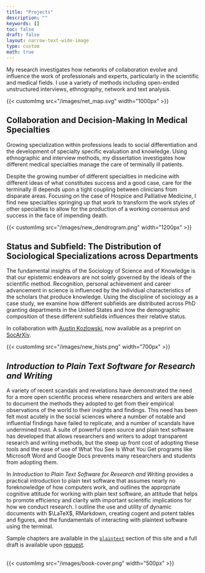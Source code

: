 ```yaml
---
title: "Projects"
description: ""
keywords: []
toc: false
draft: false
layout: narrow-text-wide-image
type: custom
math: true
---
```


My research investigates how networks of collaboration evolve and influence the work of professionals and experts, particularly in the scientific and medical fields. I use a variety of methods including open-ended unstructured interviews, ethnography, network and text analysis.

{{< customImg src="/images/net_map.svg" width="1000px" >}}

## Collaboration and Decision-Making In Medical Specialties

Growing specialization within professions leads to social differentiation and the development of specialty specific evaluation and knowledge. Using ethnographic and interview methods, my dissertation investigates how different medical specialties manage the care of terminally ill patients.

Despite the growing number of different specialties in medicine with different ideas of what constitutes success and a good case, care for the terminally ill depends upon a tight coupling between clinicians from disparate areas. Focusing on the case of Hospice and Palliative Medicine, I find new specialties springing up that work to transform the work styles of other specialties to allow for the production of a working consensus and success in the face of impending death.

{{< customImg src="/images/new_dendrogram.png" width="1200px" >}}

## Status and Subfield: The Distribution of Sociological Specializations across Departments

The fundamental insights of the Sociology of Science and of Knowledge is that our epistemic endeavors are not solely governed by the ideals of the scientific method. Recognition, personal achievement and career advancement in science is influenced by the individual characteristics of the scholars that produce knowledge. Using the discipline of sociology as a case study, we examine how different subfields are distributed across PhD granting departments in the United States and how the demographic composition of these different subfields influences their relative status.

In collaboration with [Austin Kozlowski](https://austinkozlowski.com/), now available as a preprint on [SocArXiv](https://osf.io/preprints/socarxiv/h85tp/).

{{< customImg src="/images/new_hists.png" width="700px" >}}

## *Introduction to Plain Text Software for Research and Writing*

A variety of recent scandals and revelations have demonstrated the need for a more open scientific process where researchers and writers are able to document the methods they adopted to get from their empirical observations of the world to their insights and findings. This need has been felt most acutely in the social sciences where a number of notable and influential findings have failed to replicate, and a number of scandals have undermined trust. A suite of powerful open source and plain text software has developed that allows researchers and writers to adopt transparent research and writing methods, but the steep up front cost of adopting these tools and the ease of use of What You See Is What You Get programs like Microsoft Word and Google Docs prevents many researchers and students from adopting them.

In *Introduction to Plain Text Software for Research and Writing* provides a practical introduction to plain text software that assumes nearly no foreknowledge of how computers work, and outlines the appropriate cognitive attitude for working with plain text software, an attitude that helps to promote efficiency and clarity with important scientific implications for how we conduct research. I outline the use and utility of dynamic documents with $\LaTeX$, RMarkdown, creating cogent and potent tables and figures, and the fundamentals of interacting with plaintext software using the terminal.

Sample chapters are available in the [`plaintext`](/plaintext) section of this site and a full draft is available upon [request](mailto:timothyelder@uchicago.edu).

<br>{{< customImg src="/images/book-cover.png" width="500px" >}}